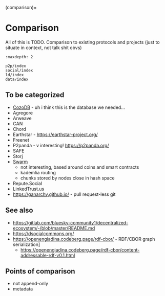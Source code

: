 (comparison)=
# Comparison

All of this is TODO. Comparison to existing protocols and projects (just to situate in context, not talk shit obvs)

```{toctree}
:maxdepth: 2

p2p/index
social/index
ld/index
data/index
```


## To be categorized

- [CozoDB](https://docs.cozodb.org/en/latest/releases/v0.6.html#experience-cozodb-the-hybrid-relational-graph-vector-database-the-hippocampus-for-llms) - uh i think this is the database we needed...
- Agregore
- Arweave
- CAN
- Chord
- Earthstar - https://earthstar-project.org/
- Freenet
- P2panda - v interesting! https://p2panda.org/
- SAFE
- Storj
- [Swarm](https://www.ethswarm.org/swarm-whitepaper.pdf)
	- not interesting, based around coins and smart contracts
	- kademlia routing
	- chunks stored by nodes close in hash space
- Repute.Social
- LinkedTrust.us
- https://ganarchy.github.io/ - pull request-less git

## See also

- https://gitlab.com/bluesky-community1/decentralized-ecosystem/-/blob/master/README.md
- https://dsocialcommons.org/
- https://openengiadina.codeberg.page/rdf-cbor/ - RDF/CBOR graph serialization]
	- https://openengiadina.codeberg.page/rdf-cbor/content-addressable-rdf-v0.1.html


## Points of comparison

- not append-only
- metadata